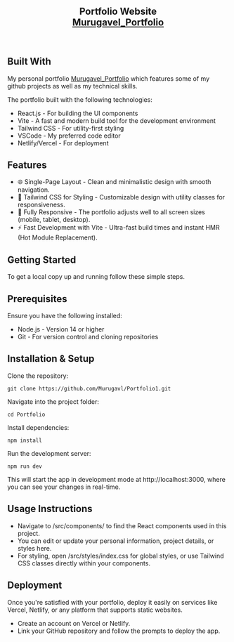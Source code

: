 <h2 align="center"> Portfolio Website<br/> <a href="https://murugavel.vercel.app" target="_blank">Murugavel_Portfolio</a> </h2> <br/>


## Built With
My personal portfolio <a href="https://murugavel.vercel.app/" target="_blank">Murugavel_Portfolio</a> which features some of my github projects as well as my technical skills.<br/>


The portfolio built with the following technologies:

  - React.js - For building the UI components
  - Vite - A fast and modern build tool for the development environment
  - Tailwind CSS - For utility-first styling
  - VSCode - My preferred code editor
  - Netlify/Vercel - For deployment 

## Features

  - 🌐 Single-Page Layout - Clean and minimalistic design with smooth navigation.
  - 🎨 Tailwind CSS for Styling - Customizable design with utility classes for responsiveness.
  - 📱 Fully Responsive - The portfolio adjusts well to all screen sizes (mobile, tablet, desktop).
  - ⚡ Fast Development with Vite - Ultra-fast build times and instant HMR (Hot Module Replacement).

## Getting Started
  
  To get a local copy up and running follow these simple steps.

## Prerequisites
  
  Ensure you have the following installed:
  
  - Node.js - Version 14 or higher
  - Git - For version control and cloning repositories

## Installation & Setup

  Clone the repository:
    
    git clone https://github.com/Murugavl/Portfolio1.git

  Navigate into the project folder:

    cd Portfolio
  
  Install dependencies:

    npm install

  Run the development server:

    npm run dev


This will start the app in development mode at http://localhost:3000, where you can see your changes in real-time.

## Usage Instructions

   - Navigate to /src/components/ to find the React components used in this project.
   - You can edit or update your personal information, project details, or styles here.
   - For styling, open /src/styles/index.css for global styles, or use Tailwind CSS classes directly within your components.

## Deployment

Once you're satisfied with your portfolio, deploy it easily on services like Vercel, Netlify, or any platform that supports static websites.

  - Create an account on Vercel or Netlify.
  - Link your GitHub repository and follow the prompts to deploy the app.

